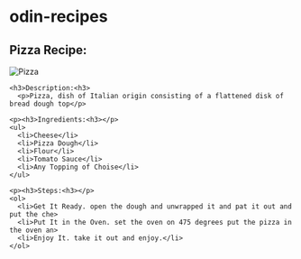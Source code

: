 # odin-recipes                                                             

<!DOCTYPE html>
<html>

  <head>
    <meta charset="UTF-8">
    <title>Recipe for Pizza</title>
  </head>

  <body>
    <h2> Pizza Recipe: </h2>
    <img src="../images/pizza.jpg" alt="Pizza">

    <h3>Description:<h3>
      <p>Pizza, dish of Italian origin consisting of a flattened disk of bread dough top</p>

    <p><h3>Ingredients:<h3></p>
    <ul>
      <li>Cheese</li>
      <li>Pizza Dough</li>
      <li>Flour</li>
      <li>Tomato Sauce</li>
      <li>Any Topping of Choise</li>
    </ul>

    <p><h3>Steps:<h3></p>
    <ol>
      <li>Get It Ready. open the dough and unwrapped it and pat it out and put the che>
      <li>Put It in the Oven. set the oven on 475 degrees put the pizza in the oven an>
      <li>Enjoy It. take it out and enjoy.</li>
    </ol>

  </body>

</html>

